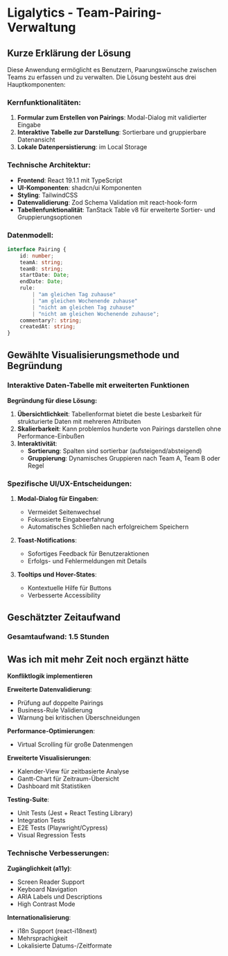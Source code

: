 # Ligalytics - Team-Pairing-Verwaltung

## Kurze Erklärung der Lösung

Diese Anwendung ermöglicht es Benutzern, Paarungswünsche zwischen Teams zu erfassen und zu verwalten. Die Lösung besteht aus drei Hauptkomponenten:

### Kernfunktionalitäten:

1. **Formular zum Erstellen von Pairings**: Modal-Dialog mit validierter Eingabe
2. **Interaktive Tabelle zur Darstellung**: Sortierbare und gruppierbare Datenansicht
3. **Lokale Datenpersistierung**: im Local Storage

### Technische Architektur:

- **Frontend**: React 19.1.1 mit TypeScript
- **UI-Komponenten**: shadcn/ui Komponenten
- **Styling**: TailwindCSS
- **Datenvalidierung**: Zod Schema Validation mit react-hook-form
- **Tabellenfunktionalität**: TanStack Table v8 für erweiterte Sortier- und Gruppierungsoptionen

### Datenmodell:

```typescript
interface Pairing {
    id: number;
    teamA: string;
    teamB: string;
    startDate: Date;
    endDate: Date;
    rule:
        | "am gleichen Tag zuhause"
        | "am gleichen Wochenende zuhause"
        | "nicht am gleichen Tag zuhause"
        | "nicht am gleichen Wochenende zuhause";
    commentary?: string;
    createdAt: string;
}
```

## Gewählte Visualisierungsmethode und Begründung

### Interaktive Daten-Tabelle mit erweiterten Funktionen

**Begründung für diese Lösung:**

1. **Übersichtlichkeit**: Tabellenformat bietet die beste Lesbarkeit für strukturierte Daten mit mehreren Attributen
2. **Skalierbarkeit**: Kann problemlos hunderte von Pairings darstellen ohne Performance-Einbußen
3. **Interaktivität**:
    - **Sortierung**: Spalten sind sortierbar (aufsteigend/absteigend)
    - **Gruppierung**: Dynamisches Gruppieren nach Team A, Team B oder Regel

### Spezifische UI/UX-Entscheidungen:

1. **Modal-Dialog für Eingaben**:
    - Vermeidet Seitenwechsel
    - Fokussierte Eingabeerfahrung
    - Automatisches Schließen nach erfolgreichem Speichern

2. **Toast-Notifications**:
    - Sofortiges Feedback für Benutzeraktionen
    - Erfolgs- und Fehlermeldungen mit Details

3. **Tooltips und Hover-States**:
    - Kontextuelle Hilfe für Buttons
    - Verbesserte Accessibility

## Geschätzter Zeitaufwand

### Gesamtaufwand: 1.5 Stunden

## Was ich mit mehr Zeit noch ergänzt hätte

**Konfliktlogik implementieren**

**Erweiterte Datenvalidierung**:

- Prüfung auf doppelte Pairings
- Business-Rule Validierung
- Warnung bei kritischen Überschneidungen

**Performance-Optimierungen**:

- Virtual Scrolling für große Datenmengen

**Erweiterte Visualisierungen**:

- Kalender-View für zeitbasierte Analyse
- Gantt-Chart für Zeitraum-Übersicht
- Dashboard mit Statistiken

**Testing-Suite**:

- Unit Tests (Jest + React Testing Library)
- Integration Tests
- E2E Tests (Playwright/Cypress)
- Visual Regression Tests

### Technische Verbesserungen:

**Zugänglichkeit (a11y)**:

- Screen Reader Support
- Keyboard Navigation
- ARIA Labels und Descriptions
- High Contrast Mode

**Internationalisierung**:

- i18n Support (react-i18next)
- Mehrsprachigkeit
- Lokalisierte Datums-/Zeitformate
